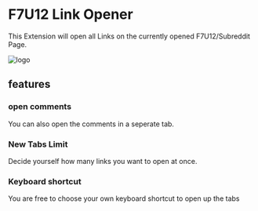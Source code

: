 # F7U12 Link Opener

This Extension will open all Links on the currently opened F7U12/Subreddit Page.

![logo](https://github.com/nickrussler/F7U12-Link-Opener/blob/master/src/img/icon128.png)

## features

### open comments

You can also open the comments in a seperate tab.

### New Tabs Limit

Decide yourself how many links you want to open at once.

### Keyboard shortcut

You are free to choose your own keyboard shortcut to open up the tabs